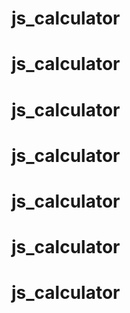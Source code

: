 # js_calculator
# js_calculator
# js_calculator
# js_calculator
# js_calculator
# js_calculator
# js_calculator
